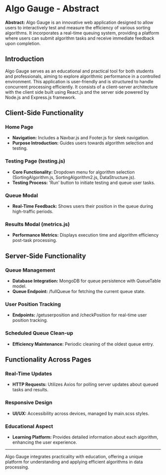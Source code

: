 # Algo Gauge - Abstract

**Abstract:**
Algo Gauge is an innovative web application designed to allow users to interactively test and measure the efficiency of various sorting algorithms. It incorporates a real-time queuing system, providing a platform where users can submit algorithm tasks and receive immediate feedback upon completion.

## Introduction
Algo Gauge serves as an educational and practical tool for both students and professionals, aiming to explore algorithmic performance in a controlled environment. This application is user-friendly and is structured to handle concurrent processing efficiently. It consists of a client-server architecture with the client side built using React.js and the server side powered by Node.js and Express.js framework.

## Client-Side Functionality

### Home Page
- **Navigation:** Includes a Navbar.js and Footer.js for sleek navigation.
- **Purpose Introduction:** Guides users towards algorithm selection and testing.

### Testing Page (testing.js)
- **Core Functionality:** Dropdown menu for algorithm selection (SortingAlgorithm.js, SortingAlgorithm2.js, DataStructure.js).
- **Testing Process:** 'Run' button to initiate testing and queue user tasks.

### Queue Modal
- **Real-Time Feedback:** Shows users their position in the queue during high-traffic periods.

### Results Modal (metrics.js)
- **Performance Metrics:** Displays execution time and algorithm efficiency post-task processing.

## Server-Side Functionality

### Queue Management
- **Database Integration:** MongoDB for queue persistence with QueueTable model.
- **Queue Endpoint:** /fullQueue for fetching the current queue state.

### User Position Tracking
- **Endpoints:** /getuserposition and /checkPosition for real-time user position tracking.

### Scheduled Queue Clean-up
- **Efficiency Maintenance:** Periodic cleaning of the oldest queue entry.

## Functionality Across Pages

### Real-Time Updates
- **HTTP Requests:** Utilizes Axios for polling server updates about queued tasks and results.

### Responsive Design
- **UI/UX:** Accessibility across devices, managed by main.scss styles.

### Educational Aspect
- **Learning Platform:** Provides detailed information about each algorithm, enhancing the user experience.

---

Algo Gauge integrates practicality with education, offering a unique platform for understanding and applying efficient algorithms in data processing.
